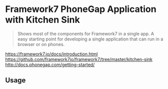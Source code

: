 # Framework7 PhoneGap Application with Kitchen Sink

> Shows most of the components for Framework7 in a single app. A easy starting point for developing a single application that can run in a browser or on phones.

https://framework7.io/docs/introduction.html
https://github.com/framework7io/framework7/tree/master/kitchen-sink
http://docs.phonegap.com/getting-started/

## Usage
